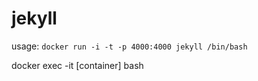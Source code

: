 jekyll
======

usage: 
   ```docker run -i -t -p 4000:4000 jekyll /bin/bash```
   
   docker exec -it [container] bash
